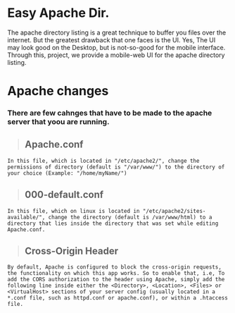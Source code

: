 # Easy Apache Dir.
The apache directory listing is a great technique to buffer you files over the internet. But the greatest drawback that one faces is the UI. Yes, The UI may look good on the Desktop, but is not-so-good for the mobile interface. Through this, project, we provide a mobile-web UI for the apache directory listing.

# Apache changes
### There are few cahnges that have to be made to the apache server that yoou are running.

>## Apache.conf
	In this file, which is located in "/etc/apache2/", change the permissions of directory (default is "/var/www/") to the directory of your choice (Example: "/home/myName/")

>## 000-default.conf
	In this file, which on linux is located in "/etc/apache2/sites-available/", change the directory (default is /var/www/html) to a directory that lies inside the directory that was set while editing Apache.conf. 

>## Cross-Origin Header
	By default, Apache is configured to block the cross-origin requests, the functionality on which this app works. So to enable that, i.e, To add the CORS authorization to the header using Apache, simply add the following line inside either the <Directory>, <Location>, <Files> or <VirtualHost> sections of your server config (usually located in a *.conf file, such as httpd.conf or apache.conf), or within a .htaccess file.